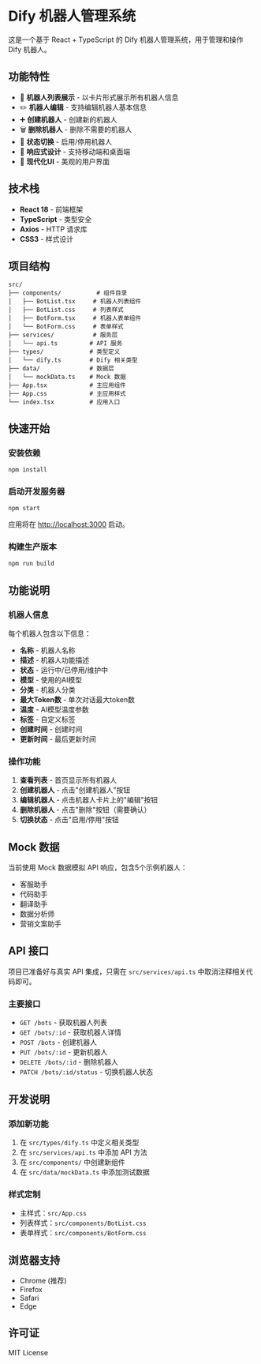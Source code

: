 # Dify 机器人管理系统

这是一个基于 React + TypeScript 的 Dify 机器人管理系统，用于管理和操作 Dify 机器人。

## 功能特性

- 🚀 **机器人列表展示** - 以卡片形式展示所有机器人信息
- ✏️ **机器人编辑** - 支持编辑机器人基本信息
- ➕ **创建机器人** - 创建新的机器人
- 🗑️ **删除机器人** - 删除不需要的机器人
- 🔄 **状态切换** - 启用/停用机器人
- 📱 **响应式设计** - 支持移动端和桌面端
- 🎨 **现代化UI** - 美观的用户界面

## 技术栈

- **React 18** - 前端框架
- **TypeScript** - 类型安全
- **Axios** - HTTP 请求库
- **CSS3** - 样式设计

## 项目结构

```
src/
├── components/          # 组件目录
│   ├── BotList.tsx     # 机器人列表组件
│   ├── BotList.css     # 列表样式
│   ├── BotForm.tsx     # 机器人表单组件
│   └── BotForm.css     # 表单样式
├── services/           # 服务层
│   └── api.ts         # API 服务
├── types/             # 类型定义
│   └── dify.ts        # Dify 相关类型
├── data/              # 数据层
│   └── mockData.ts    # Mock 数据
├── App.tsx            # 主应用组件
├── App.css            # 主应用样式
└── index.tsx          # 应用入口
```

## 快速开始

### 安装依赖

```bash
npm install
```

### 启动开发服务器

```bash
npm start
```

应用将在 [http://localhost:3000](http://localhost:3000) 启动。

### 构建生产版本

```bash
npm run build
```

## 功能说明

### 机器人信息

每个机器人包含以下信息：
- **名称** - 机器人名称
- **描述** - 机器人功能描述
- **状态** - 运行中/已停用/维护中
- **模型** - 使用的AI模型
- **分类** - 机器人分类
- **最大Token数** - 单次对话最大token数
- **温度** - AI模型温度参数
- **标签** - 自定义标签
- **创建时间** - 创建时间
- **更新时间** - 最后更新时间

### 操作功能

1. **查看列表** - 首页显示所有机器人
2. **创建机器人** - 点击"创建机器人"按钮
3. **编辑机器人** - 点击机器人卡片上的"编辑"按钮
4. **删除机器人** - 点击"删除"按钮（需要确认）
5. **切换状态** - 点击"启用/停用"按钮

## Mock 数据

当前使用 Mock 数据模拟 API 响应，包含5个示例机器人：
- 客服助手
- 代码助手
- 翻译助手
- 数据分析师
- 营销文案助手

## API 接口

项目已准备好与真实 API 集成，只需在 `src/services/api.ts` 中取消注释相关代码即可。

### 主要接口

- `GET /bots` - 获取机器人列表
- `GET /bots/:id` - 获取机器人详情
- `POST /bots` - 创建机器人
- `PUT /bots/:id` - 更新机器人
- `DELETE /bots/:id` - 删除机器人
- `PATCH /bots/:id/status` - 切换机器人状态

## 开发说明

### 添加新功能

1. 在 `src/types/dify.ts` 中定义相关类型
2. 在 `src/services/api.ts` 中添加 API 方法
3. 在 `src/components/` 中创建新组件
4. 在 `src/data/mockData.ts` 中添加测试数据

### 样式定制

- 主样式：`src/App.css`
- 列表样式：`src/components/BotList.css`
- 表单样式：`src/components/BotForm.css`

## 浏览器支持

- Chrome (推荐)
- Firefox
- Safari
- Edge

## 许可证

MIT License
